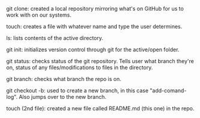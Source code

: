 git clone: created a local repository mirroring what's on GitHub for us to work with on our systems.

touch: creates a file with whatever name and type the user determines. 

ls: lists contents of the active directory.

git init: initializes version control through git for the active/open folder.

git status: checks status of the git repository. Tells user what branch they're on, status of any files/modifications to files in the directory.

git branch: checks what branch the repo is on. 

git checkout -b: used to create a new branch, in this case "add-comand-log". Also jumps over to the new branch. 

touch (2nd file): created a new file called README.md (this one) in the repo. 


